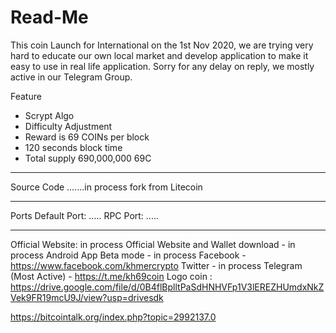 # Read-Me
This coin Launch for International on the 1st Nov 2020, we are trying very hard to educate our own local market and develop application to make it easy to use in real life application. Sorry for any delay on reply, we mostly active in our Telegram Group.

Feature
 
- Scrypt Algo
- Difficulty Adjustment
- Reward is 69 COINs per block
- 120 seconds block time
- Total supply 690,000,000    69C
-------------------------------------------------------
Source Code
.…...in process fork from Litecoin

-------------------------------------------------------
Ports
Default Port: .....
RPC Port: .....

-------------------------------------------------------
Official Website: in process
Official Website and Wallet download - in process
Android App Beta mode - in process
Facebook - https://www.facebook.com/khmercrypto
Twitter - in process
Telegram (Most Active) - https://t.me/kh69coin
Logo coin : https://drive.google.com/file/d/0B4flBplltPaSdHNHVFp1V3lEREZHUmdxNkZVek9FR19mcU9J/view?usp=drivesdk

https://bitcointalk.org/index.php?topic=2992137.0
